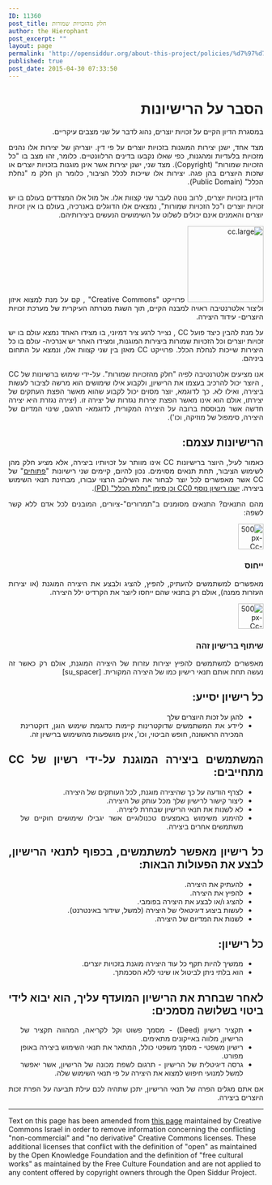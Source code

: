 ```yaml
---
ID: 11360
post_title: חלק מהזכויות שמורות
author: the Hierophant
post_excerpt: ""
layout: page
permalink: 'http://opensiddur.org/about-this-project/policies/%d7%97%d7%9c%d7%a7-%d7%9e%d7%94%d7%96%d7%9b%d7%95%d7%99%d7%95%d7%aa-%d7%a9%d7%9e%d7%95%d7%a8%d7%95%d7%aa/'
published: true
post_date: 2015-04-30 07:33:50
---
```

<div dir="rtl" style="text-align: justify;">

<h1>הסבר על הרישיונות</h1>
במסגרת הדיון הקיים על זכויות יוצרים, נהוג לדבר על שני מצבים עיקריים.

מצד אחד, ישנן יצירות המוגנות בזכויות יוצרים על פי דין. יוצריהן של יצירות אלו נהנים מזכויות בלעדיות ומהגנות, כפי שאלו נקבעו בדינים הרלוונטיים. כלומר, זהו מצב בו "כל הזכויות שמורות" (Copyright). מצד שני, ישנן יצירות אשר אינן מוגנות בזכויות יוצרים או שזכות היוצרים בהן פגה. יצירות אלו שייכות לכלל הציבור, כלומר הן חלק מ "נחלת הכלל" (Public Domain).

הדיון בזכויות יוצרים, לרוב נוטה לעבר שני קצוות אלו. אל מול אלו המצדדים בעולם בו יש זכויות יוצרים ו"כל הזכויות שמורות", נמצאים אלו הדוגלים באנרכיה, בעולם בו אין זכויות יוצרים והאמנים אינם יכולים לשלוט על השימושים הנעשים ביצירותיהם.

<img src="http://opensiddur.org/wp-content/uploads/2015/04/cc.large_-150x150.png" alt="cc.large" width="150" height="150" class="alignleft size-thumbnail wp-image-11366" />
פרוייקט "Creative Commons" , קם על מנת למצוא איזון וליצור אלטרנטיבה ראויה למבנה הקיים, תוך השגת מטרתה העיקרית של מערכת זכויות היוצרים- עידוד היצירה.

על מנת להבין כיצד פועל CC , נצייר לרגע ציר דמיוני, בו מצידו האחד נמצא עולם בו יש זכויות יוצרים וכל הזכויות שמורות ביצירות המוגנות, ומצידו האחר יש אנרכיה- עולם בו כל היצירות שייכות לנחלת הכלל. פרוייקט CC מאזן בין שני קצוות אלו, ונמצא על התחום ביניהם.

אנו מציעים אלטרנטיבה לפיה "חלק מהזכויות שמורות". על-ידי שימוש ברשיונות של CC , היוצר יכול להרכיב בעצמו את הרישיון, ולקבוע אילו שימושים הוא מרשה לציבור לעשות ביצירה, ואילו לא. כך לדוגמא, יוצר מסוים יכול לקבוע שהוא מאשר הפצת העתקים של יצירתו, אולם הוא אינו מאשר הפצת יצירות נגזרות של יצירה זו. (יצירה נגזרת היא יצירה חדשה אשר מבוססת ברובה על היצירה המקורית, לדוגמא- תרגום, שינוי המדיום של היצירה, סימפול של מוזיקה, וכו').

<h2 >הרישיונות עצמם:</h2>
כאמור לעיל, היוצר ברישיונות CC אינו מוותר על זכויותיו ביצירה, אלא מציע חלק מהן לשימוש הציבור, תחת תנאים מסוימים. נכון להיום, קיימים שני רישיונות "<a href="http://opendefinition.org/">פתוחים</a>" של CC אשר מאפשרים לכל יוצר לבחור את השילוב הרצוי עבורו, מבחינת תנאי השימוש ביצירה. <a href="http://creativecommons.org/publicdomain/zero/1.0/">ישנו רישיון נוסף CC0 וכן סימן "נחלת הכלל" (PD)</a>.

מהם התנאים? התנאים מסומנים ב"תמרורים"-ציורים, המובנים לכל אדם ללא קשר לשפה:

<img class="alignright size-thumbnail wp-image-11361" src="http://opensiddur.org/wp-content/uploads/2015/04/500px-Cc-by_new_white.svg-150x150.png" alt="500px-Cc-by_new_white.svg" width="50" height="50" /><h3>ייחוס</h3>
מאפשרים למשתמשים להעתיק, להפיץ, להציג ולבצע את היצירה המוגנת (או יצירות העזרות ממנה), אולם רק בתנאי שהם ייחסו ליוצר את הקרדיט ילל היצירה.

<img class="alignright size-thumbnail wp-image-11362" src="http://opensiddur.org/wp-content/uploads/2015/04/500px-Cc-sa_white.svg-150x150.png" alt="500px-Cc-sa_white.svg" width="50" height="50" /><h3>שיתוף ברישיון זהה</h3>
מאפשרים למשתמשים להפיץ יצירות עזרות של היצירה המוגנת, אולם רק כאשר זה נעשה תחת אותם תנאי רישיון כמו של היצירה המקורית.
[su_spacer]


<h2>כל רישיון יסייע:</h2>
<ul style="text-align: justify;">
    <li dir="rtl">להגן על זכות היוצרים שלך</li>
    <li dir="rtl">ליידע את המשתמשים שדוקטרינות קיימות כדוגמת שימוש הוגן, דוקטרינת המכירה הראשונה, חופש הביטוי, וכו', אינן מושפעות מהשימוש ברישיון זה.</li>
</ul>

<h2>המשתמשים ביצירה המוגנת על-ידי רשיון של CC מתחייבים:</h2>
<ul style="text-align: justify;">
    <li dir="rtl">לצרף הודעה על כך שהיצירה מוגנת, לכל העותקים של היצירה.</li>
    <li dir="rtl">ליצור קישור לרישיון שלך מכל עותק של היצירה.</li>
    <li dir="rtl">לא לשנות את תנאי הרישיון שבחרת ליצירה.</li>
    <li dir="rtl">להימנע משימוש באמצעים טכנולוגיים אשר יגבילו שימושים חוקיים של משתמשים אחרים ביצירה.</li>
</ul>

<h2>כל רישיון מאפשר למשתמשים, בכפוף לתנאי הרישיון, לבצע את הפעולות הבאות:</h2>
<ul style="text-align: justify;">
    <li dir="rtl">להעתיק את היצירה.</li>
    <li dir="rtl">להפיץ את היצירה.</li>
    <li dir="rtl">להציג ו/או לבצע את היצירה בפומבי.</li>
    <li dir="rtl">לעשות ביצוע דיגיטאלי של היצירה (למשל, שידור באינטרנט).</li>
    <li dir="rtl">לשנות את המדיום של היצירה.</li>
</ul>

<h2>כל רישיון:</h2>
<ul>
    <li dir="rtl">ממשיך להיות תקף כל עוד היצירה מוגנת בזכויות יוצרים.</li>
    <li dir="rtl">הוא בלתי ניתן לביטול או שינוי ללא הסכמתך.</li>
</ul>

<h2>לאחר שבחרת את הרישיון המועדף עליך, הוא יבוא לידי ביטוי בשלושה מסמכים:</h2>
<ul>
    <li dir="rtl">תקציר רישיון (Deed) - מסמך פשוט וקל לקריאה, המהווה תקציר של הרישיון, מלווה באייקונים מתאימים.</li>
    <li dir="rtl">רישיון משפטי - מסמך משפטי כולל, המתאר את תנאי השימוש ביצירה באופן מפורט.</li>
    <li dir="rtl">גרסה דיגיטלית של הרישיון - תרגום לשפת מכונה של הרישיון, אשר יאפשר למשל למנועי חיפוש למצוא את היצירה על פי תנאי השימוש שלה.</li>
</ul>

אם אתם מגלים הפרה של תנאי הרישיון, יתכן שתהיה לכם עילת תביעה על הפרת זכות היוצרים ביצירה. 
</div>

<hr />

Text on this page has been amended from <a href="http://creativecommons.org.il/index.php?option=com_content&view=article&id=5&Itemid=140">this page</a> maintained by Creative Commons Israel in order to remove information concerning the conflicting "non-commercial" and "no derivative" Creative Commons licenses. These additional licenses that conflict with the definition of "open" as maintained by the Open Knowledge Foundation and the definition of "free cultural works" as maintained by the Free Culture Foundation and are not applied to any content offered by copyright owners through the Open Siddur Project.